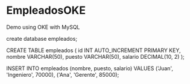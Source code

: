 # EmpleadosOKE
Demo using OKE with MySQL





create database empleados;

CREATE TABLE empleados (
    id INT AUTO_INCREMENT PRIMARY KEY,
    nombre VARCHAR(50),
    puesto VARCHAR(50),
    salario DECIMAL(10, 2)
);

INSERT INTO empleados (nombre, puesto, salario) VALUES
('Juan', 'Ingeniero', 70000),
('Ana', 'Gerente', 85000);
